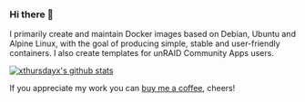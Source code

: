 ### Hi there 👋

<!--
**xthursdayx/xthursdayx** is a ✨ _special_ ✨ repository because its `README.md` (this file) appears on your GitHub profile.

Here are some ideas to get you started:

- 🔭 I’m currently working on ...
- 🌱 I’m currently learning ...
- 👯 I’m looking to collaborate on ...
- 🤔 I’m looking for help with ...
- 💬 Ask me about ...
- 📫 How to reach me: ...
- 😄 Pronouns: ...
- ⚡ Fun fact: ...
-->
I primarily create and maintain Docker images based on Debian, Ubuntu and Alpine Linux, with the goal of producing simple, stable and user-friendly containers. I also create templates for unRAID Community Apps users.

[![xthursdayx's github stats](https://github-readme-stats.vercel.app/api?username=xthursdayx&theme=tokyonight&show_icons=true)](https://github.com/xthursdayx/github-readme-stats)

If you appreciate my work you can [buy me a coffee](https://www.buymeacoffee.com/xthursdayx), cheers!
